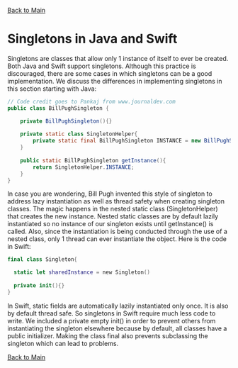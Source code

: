 [Back to Main](README.md/#singleton)
# Singletons in Java and Swift
Singletons are classes that allow only 1 instance of itself to ever be created. Both Java and Swift support singletons. Although this practice is discouraged, there are some cases in which singletons can be a good implementation. We discuss the differences in implementing singletons in this section starting with Java:
```Java
// Code credit goes to Pankaj from www.journaldev.com
public class BillPughSingleton {

    private BillPughSingleton(){}
    
    private static class SingletonHelper{
        private static final BillPughSingleton INSTANCE = new BillPughSingleton();
    }
    
    public static BillPughSingleton getInstance(){
        return SingletonHelper.INSTANCE;
    }
}
```
In case you are wondering, Bill Pugh invented this style of singleton to address lazy instantiation as well as thread safety when creating singleton classes. The magic happens in the nested static class (SingletonHelper) that creates the new instance. Nested static classes are by default lazily instantiated so no instance of our singleton exists until getInstance() is called. Also, since the instantiation is being conducted through the use of a nested class, only 1 thread can ever instantiate the object. Here is the code in Swift:
```Swift
final class Singleton{

  static let sharedInstance = new Singleton()
  
  private init(){}
}
```
In Swift, static fields are automatically lazily instantiated only once. It is also by default thread safe. So singletons in Swift require much less code to write. We included a private empty init() in order to prevent others from instantiating the singleton elsewhere because by default, all classes have a public initializer. Making the class final also prevents subclassing the singleton which can lead to problems. 

[Back to Main](README.md/#singleton)
